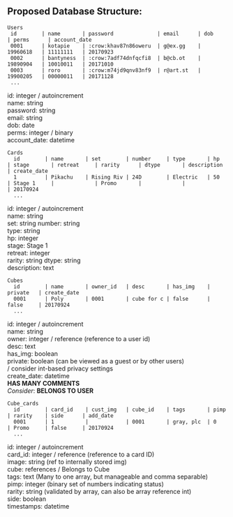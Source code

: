 Proposed Database Structure:
----------------------------
    Users
     id        | name       | password              | email      | dob        | perms      | account_date
     0001      | kotapie    | :crow:khav87n86oweru  | g@ex.gg    | 19960618   | 11111111   | 20170923
     0002      | bantyness  | :crow:7adf74dnfqcfi8  | b@cb.ot    | 19890904   | 10010011   | 20171010
     0003      | roro       | :crow:m74jd9qnv83nf9  | r@art.st   | 19900205   | 00000011   | 20171128
     ...

id: integer / autoincrement  
name: string  
password: string  
email: string  
dob: date  
perms: integer / binary  
account_date: datetime  

    Cards
      id        | name       | set        | number     | type       | hp        | stage       | retreat     | rarity      | dtype       | description | create_date
      1         | Pikachu    | Rising Riv | 24D        | Electric   | 50        | Stage 1     |             | Promo       |             |             | 20170924
      ...

id: integer / autoincrement  
name: string  
set: string
number: string  
type: string  
hp: integer  
stage: Stage 1  
retreat: integer  
rarity: string
dtype: string  
description: text  

    Cubes
      id        | name       | owner_id   | desc       | has_img    | private   | create_date
      0001      | Poly       | 0001       | cube for c | false      | false     | 20170924
      ...

id: integer / autoincrement  
name: string  
owner: integer / reference (reference to a user id)  
desc: text  
has_img: boolean  
private: boolean (can be viewed as a guest or by other users)  
  / consider int-based privacy settings  
create_date: datetime  
__HAS MANY COMMENTS__  
*Consider*: __BELONGS TO USER__  

    Cube_cards
      id        | card_id    | cust_img   | cube_id    | tags       | pimp      | rarity    | side      | add_date
      0001      | 1          |            | 0001       | gray, plc  | 0         | Promo     | false     | 20170924
      ...

id: integer / autoincrement  
card_id: integer / reference (reference to a card ID)  
image: string (ref to internally stored img)  
cube: references / Belongs to Cube  
tags: text (Many to one array, but manageable and comma separable)  
pimp: integer (binary set of numbers indicating status)  
rarity: string (validated by array, can also be array reference int)  
side: boolean  
timestamps: datetime  
